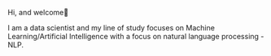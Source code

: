 Hi, and welcome👋

I am a data scientist and my line of study focuses on Machine Learning/Artificial Intelligence with a focus on natural language processing - NLP.

<!---
brunademello/brunademello is a ✨ special ✨ repository because its `README.md` (this file) appears on your GitHub profile.
You can click the Preview link to take a look at your changes.
--->
